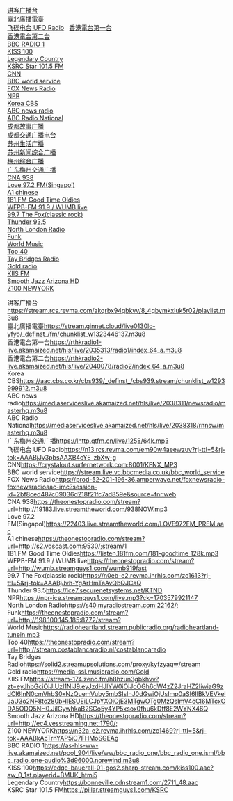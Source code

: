 [讲客广播台](https://stream.rcs.revma.com/akqrbx94gbkvv/8_4gbymkxluk5r02/playlist.m3u8)    
[臺北廣播電臺](https://stream.ginnet.cloud/live0130lo-yfyo/_definst_/fm/chunklist_w1323446137.m3u8)    
[飞碟电台 UFO Radio](https://n13.rcs.revma.com/em90w4aeewzuv?rj-ttl=5&rj-tok=AAABjJv3pbsAAXB4cYE_zbXw-g)  
[香港電台第一台](https://rthkradio1-live.akamaized.net/hls/live/2035313/radio1/index_64_a.m3u8)    
[香港電台第二台](https://rthkradio2-live.akamaized.net/hls/live/2040078/radio2/index_64_a.m3u8)    
[BBC RADIO 1](https://as-hls-ww-live.akamaized.net/pool_904/live/ww/bbc_radio_one/bbc_radio_one.isml/bbc_radio_one-audio%3d96000.norewind.m3u8)    
[KISS 100](https://edge-bauerall-01-gos2.sharp-stream.com/kiss100.aac?aw_0_1st.playerid=BMUK_html5)    
[Legendary Country](https://bonneville.cdnstream1.com/2711_48.aac)    
[KSRC Star 101.5 FM](https://pillar.streamguys1.com/KSRC)   
[CNN](https://crystalout.surfernetwork.com:8001/KFNX_MP3)    
[BBC world service](https://stream.live.vc.bbcmedia.co.uk/bbc_world_service)    
[FOX News Radio](https://prod-52-201-196-36.amperwave.net/foxnewsradio-foxnewsradioaac-imc?session-id=2bf8ced487c09036d218f21fc7ad859e&source=fnr.web)    
[NPR](https://npr-ice.streamguys1.com/live.mp3?ck=1703579921147)    
[Korea CBS](https://aac.cbs.co.kr/cbs939/_definst_/cbs939.stream/chunklist_w1293999912.m3u8)    
[ABC news radio](https://mediaserviceslive.akamaized.net/hls/live/2038311/newsradio/masterhq.m3u8)    
[ABC Radio National](https://mediaserviceslive.akamaized.net/hls/live/2038318/rnnsw/masterhq.m3u8)    
[成都故事广播](https://lhttp.qingting.fm/live/5022004/64k.mp3?app_id=web)  
[成都交通广播电台](https://lhttp.qingting.fm/live/4891/64k.mp3?app_id=web)   
[苏州生活广播](https://ytcastmp3.radio.cn/70/stream_10696.mp3?type=1&key=5a69e8698b7e07128b34ba3ffc85b910&time=66c15b31)  
[苏州新闻综合广播](https://ytcastmp3.radio.cn/71/stream_10694.mp3?type=1&key=5dd896b5903b701f74179b036e460179&time=66c15b31)  
[梅州综合广播](https://ytcastmp3.radio.cn/75/stream_11063.mp3?type=1&key=ee308554c58a07f9b9de3642070f5e31&time=66c159de)  
[广东梅州交通广播](https://lhttp.qtfm.cn/live/1258/64k.mp3)      
[CNA 938](https://theonestopradio.com/stream?url=http://19183.live.streamtheworld.com/938NOW.mp3)    
[Love 97.2 FM(Singapol)](https://22403.live.streamtheworld.com/LOVE972FM_PREM.aac)    
[A1 chinese](https://theonestopradio.com/stream?url=http://s2.voscast.com:9530/;stream/1)    
[181.FM Good Time Oldies](https://listen.181fm.com/181-goodtime_128k.mp3)    
[WFPB-FM 91.9 / WUMB live](https://theonestopradio.com/stream?url=http://wumb.streamguys1.com/wumb919fast)    
[99.7 The Fox(classic rock)](https://n0eb-e2.revma.ihrhls.com/zc1613?rj-ttl=5&rj-tok=AAABjJvh-YgArHmTaAvQbQJCaQ)    
[Thunder 93.5](https://ice7.securenetsystems.net/KTND)   
[North London Radio](https://s40.myradiostream.com:22162/;)    
[Funk](https://theonestopradio.com/stream?url=http://198.100.145.185:8772/stream?)    
[World Music](https://radioheartland.stream.publicradio.org/radioheartland-tunein.mp3)    
[Top 40](https://theonestopradio.com/stream?url=http://stream.costablancaradio.nl/costablancaradio)    
[Tay Bridges Radio](https://solid2.streamupsolutions.com/proxy/kyfzyaqw/stream)    
[Gold radio](https://media-ssl.musicradio.com/Gold)    
[KIIS FM](https://stream-174.zeno.fm/h8hzun3gbkhvv?zt=eyJhbGciOiJIUzI1NiJ9.eyJzdHJlYW0iOiJoOGh6dW4zZ2JraHZ2IiwiaG9zdCI6InN0cmVhbS0xNzQuemVuby5mbSIsInJ0dGwiOjUsImp0aSI6IlBkVEVkelJaU3o2NF8tc280bHlESUEiLCJpYXQiOjE3MTgwOTg0MzQsImV4cCI6MTcxODA5ODQ5NH0.JiIGywhkaB2SGo5y4YP5xsox0fhu6kDff8E2WYNX46Q)    
[Smooth Jazz Arizona HD](https://theonestopradio.com/stream?url=http://ec4.yesstreaming.net:1790/;)    
[Z100 NEWYORK](https://n32a-e2.revma.ihrhls.com/zc1469?rj-ttl=5&rj-tok=AAABkAcTrnYAP5iC7FHMoSGEAg)    

讲客广播台<https://stream.rcs.revma.com/akqrbx94gbkvv/8_4gbymkxluk5r02/playlist.m3u8>  
臺北廣播電臺<https://stream.ginnet.cloud/live0130lo-yfyo/_definst_/fm/chunklist_w1323446137.m3u8>  
香港電台第一台<https://rthkradio1-live.akamaized.net/hls/live/2035313/radio1/index_64_a.m3u8>  
香港電台第二台<https://rthkradio2-live.akamaized.net/hls/live/2040078/radio2/index_64_a.m3u8>  
Korea CBS<https://aac.cbs.co.kr/cbs939/_definst_/cbs939.stream/chunklist_w1293999912.m3u8>  
ABC news radio<https://mediaserviceslive.akamaized.net/hls/live/2038311/newsradio/masterhq.m3u8>  
ABC Radio National<https://mediaserviceslive.akamaized.net/hls/live/2038318/rnnsw/masterhq.m3u8>  
广东梅州交通广播<https://lhttp.qtfm.cn/live/1258/64k.mp3>  
飞碟电台 UFO Radio<https://n13.rcs.revma.com/em90w4aeewzuv?rj-ttl=5&rj-tok=AAABjJv3pbsAAXB4cYE_zbXw-g>  
CNN<https://crystalout.surfernetwork.com:8001/KFNX_MP3>  
BBC world service<https://stream.live.vc.bbcmedia.co.uk/bbc_world_service>  
FOX News Radio<https://prod-52-201-196-36.amperwave.net/foxnewsradio-foxnewsradioaac-imc?session-id=2bf8ced487c09036d218f21fc7ad859e&source=fnr.web>  
CNA 938<https://theonestopradio.com/stream?url=http://19183.live.streamtheworld.com/938NOW.mp3>  
Love 97.2 FM(Singapol)<https://22403.live.streamtheworld.com/LOVE972FM_PREM.aac>  
A1 chinese<https://theonestopradio.com/stream?url=http://s2.voscast.com:9530/;stream/1>  
181.FM Good Time Oldies<https://listen.181fm.com/181-goodtime_128k.mp3>  
WFPB-FM 91.9 / WUMB live<https://theonestopradio.com/stream?url=http://wumb.streamguys1.com/wumb919fast>  
99.7 The Fox(classic rock)<https://n0eb-e2.revma.ihrhls.com/zc1613?rj-ttl=5&rj-tok=AAABjJvh-YgArHmTaAvQbQJCaQ>  
Thunder 93.5<https://ice7.securenetsystems.net/KTND>  
NPR<https://npr-ice.streamguys1.com/live.mp3?ck=1703579921147>  
North London Radio<https://s40.myradiostream.com:22162/;>  
 Funk<https://theonestopradio.com/stream?url=http://198.100.145.185:8772/stream?>  
 World Music<https://radioheartland.stream.publicradio.org/radioheartland-tunein.mp3>  
 Top 40<https://theonestopradio.com/stream?url=http://stream.costablancaradio.nl/costablancaradio>  
Tay Bridges Radio<https://solid2.streamupsolutions.com/proxy/kyfzyaqw/stream>  
Gold radio<https://media-ssl.musicradio.com/Gold>  
KIIS FM<https://stream-174.zeno.fm/h8hzun3gbkhvv?zt=eyJhbGciOiJIUzI1NiJ9.eyJzdHJlYW0iOiJoOGh6dW4zZ2JraHZ2IiwiaG9zdCI6InN0cmVhbS0xNzQuemVuby5mbSIsInJ0dGwiOjUsImp0aSI6IlBkVEVkelJaU3o2NF8tc280bHlESUEiLCJpYXQiOjE3MTgwOTg0MzQsImV4cCI6MTcxODA5ODQ5NH0.JiIGywhkaB2SGo5y4YP5xsox0fhu6kDff8E2WYNX46Q>  
Smooth Jazz Arizona HD<https://theonestopradio.com/stream?url=http://ec4.yesstreaming.net:1790/;>  
Z100 NEWYORK<https://n32a-e2.revma.ihrhls.com/zc1469?rj-ttl=5&rj-tok=AAABkAcTrnYAP5iC7FHMoSGEAg>  
BBC RADIO 1<https://as-hls-ww-live.akamaized.net/pool_904/live/ww/bbc_radio_one/bbc_radio_one.isml/bbc_radio_one-audio%3d96000.norewind.m3u8>  
KISS 100<https://edge-bauerall-01-gos2.sharp-stream.com/kiss100.aac?aw_0_1st.playerid=BMUK_html5>  
Legendary Country<https://bonneville.cdnstream1.com/2711_48.aac>  
KSRC Star 101.5 FM<https://pillar.streamguys1.com/KSRC>  

